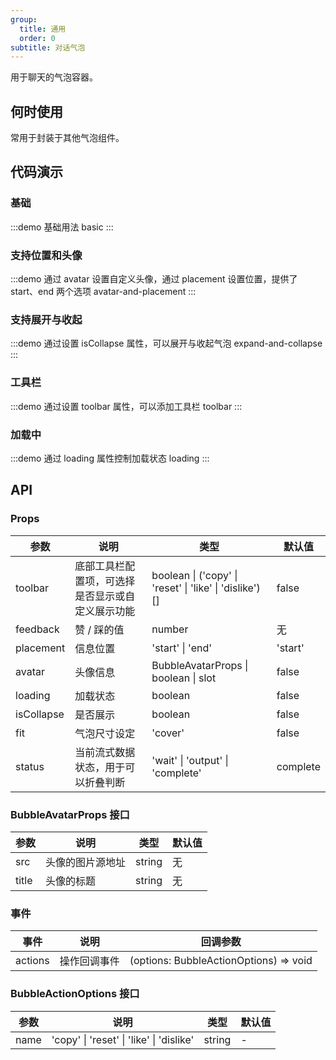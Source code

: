 ```yaml
---
group:
  title: 通用
  order: 0
subtitle: 对话气泡
---
```


用于聊天的气泡容器。

## 何时使用

常用于封装于其他气泡组件。

## 代码演示

### 基础

:::demo 基础用法
basic
:::

### 支持位置和头像

:::demo 通过 avatar 设置自定义头像，通过 placement 设置位置，提供了 start、end 两个选项
avatar-and-placement
:::

### 支持展开与收起

:::demo 通过设置 isCollapse 属性，可以展开与收起气泡
expand-and-collapse
:::

### 工具栏

:::demo 通过设置 toolbar 属性，可以添加工具栏
toolbar
:::

### 加载中

:::demo 通过 loading 属性控制加载状态
loading
:::

## API

### Props

| 参数       | 说明                                             | 类型                                                    | 默认值   |
| ---------- | ------------------------------------------------ | ------------------------------------------------------- | -------- |
| toolbar    | 底部工具栏配置项，可选择是否显示或自定义展示功能 | boolean \| ('copy' \| 'reset' \| 'like' \| 'dislike')[] | false    |
| feedback   | 赞 / 踩的值                                      | number                                                  | 无       |
| placement  | 信息位置                                         | 'start' \| 'end'                                        | 'start'  |
| avatar     | 头像信息                                         | BubbleAvatarProps \| boolean \| slot                    | false    |
| loading    | 加载状态                                         | boolean                                                 | false    |
| isCollapse | 是否展示                                         | boolean                                                 | false    |
| fit        | 气泡尺寸设定                                     | 'cover'                                                 | false    |
| status     | 当前流式数据状态，用于可以折叠判断               | 'wait' \| 'output' \| 'complete'                        | complete |

### BubbleAvatarProps 接口

| 参数  | 说明             | 类型   | 默认值 |
| ----- | ---------------- | ------ | ------ |
| src   | 头像的图片源地址 | string | 无     |
| title | 头像的标题       | string | 无     |

### 事件

| 事件    | 说明         | 回调参数                               |
| ------- | ------------ | -------------------------------------- |
| actions | 操作回调事件 | (options: BubbleActionOptions) => void |

### BubbleActionOptions 接口

| 参数 | 说明                                     | 类型   | 默认值 |
| ---- | ---------------------------------------- | ------ | ------ |
| name | 'copy' \| 'reset' \| 'like' \| 'dislike' | string | -      |
